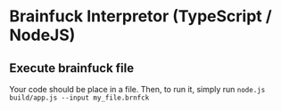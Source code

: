 # Brainfuck Interpretor (TypeScript / NodeJS)

## Execute brainfuck file
Your code should be place in a file. Then, to run it, simply run `node.js build/app.js --input my_file.brnfck`
